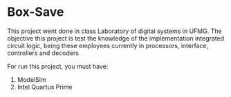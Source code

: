 # Box-Save

<p>This project went done in class Laboratory of digital systems in UFMG. The objective this project is test the knowledge of the implementation integrated circuit logic, being these employees currently in processors, interface, controllers and decoders</p>
<br\>
<p> For run this project, you must have: </p>
<ol>
  <li> ModelSim</li>
  <li>Intel Quartus Prime</li>
</ol>


